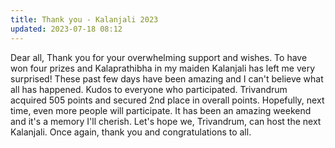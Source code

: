 ```yaml
---
title: Thank you - Kalanjali 2023
updated: 2023-07-18 08:12
---
```


Dear all,
Thank you for your overwhelming support and wishes. To have won four prizes and Kalaprathibha in my maiden Kalanjali has left me very surprised! These past few days have been amazing and I can't believe what all has happened. Kudos to everyone who participated. Trivandrum acquired 505 points and secured 2nd place in overall points. Hopefully, next time, even more people will participate. It has been an amazing weekend and it's a memory I'll cherish. Let's hope we, Trivandrum, can host the next Kalanjali. Once again, thank you and congratulations to all.
